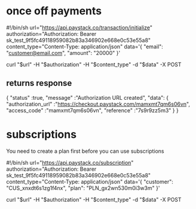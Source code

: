 # once off payments

#!/bin/sh
url="https://api.paystack.co/transaction/initialize"
authorization="Authorization: Bearer sk_test_9f5fc49118959082b83a346902e668e0c53e55a8"
content_type="Content-Type: application/json"
data='{ 
  "email": "customer@email.com", 
  "amount": "20000"
}'

curl "$url" -H "$authorization" -H "$content_type" -d "$data" -X POST


## returns response
{ 
"status" :true,
"message" :"Authorization URL created",
"data": { "authorization_url" :"https://checkout.paystack.com/mamxmt7qm6s06vn",
          "access_code" :"mamxmt7qm6s06vn",
          "reference" :"7s9r9zz5m3" 
        } 
}

# subscriptions

You need to create a plan first before you can use subscriptions

#!/bin/sh
url="https://api.paystack.co/subscription"
authorization="Authorization: Bearer sk_test_9f5fc49118959082b83a346902e668e0c53e55a8"
content_type="Content-Type: application/json"
data='{ 
  "customer": "CUS_xnxdt6s1zg1f4nx", 
  "plan": "PLN_gx2wn530m0i3w3m"
}'

curl "$url" -H "$authorization" -H "$content_type" -d "$data" -X POST